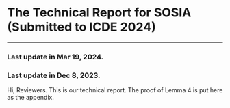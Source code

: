 # The Technical Report for SOSIA (Submitted to ICDE 2024)
-----------------------------------------------------------------------------------------------------------------

### Last update in Mar 19, 2024.



### Last update in Dec 8, 2023.

Hi, Reviewers. This is our technical report. The proof of Lemma 4 is put here as the appendix.


